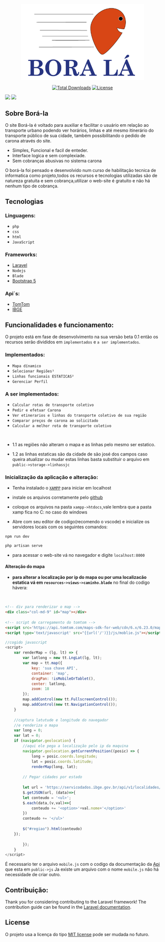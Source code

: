 <p align="center"><a href="/public/images/LOGO.svg" target="_blank"><img src="./public/images/LOGO.png" width="400" alt="Laravel Logo"></a></p>

<p align="center">
<a href="https://github.com/carlospalmeida/Bora-la"><img src="https://img.shields.io/packagist/dt/laravel/framework" alt="Total Downloads"></a>
<a href="https://packagist.org/packages/laravel/framework"><img src="https://img.shields.io/packagist/l/laravel/framework" alt="License"></a>
</p>

[<img src = "https://img.shields.io/badge/GitHub-100000?style=for-the-badge&logo=github&logoColor=white">](https://github.com/carlospalmeida)
[<img src="https://img.shields.io/badge/linkedin-%230077B5.svg?&style=for-the-badge&logo=linkedin&logoColor=white" />](https://www.linkedin.com/in/carlos-eduardo-pereira-almeida-251b03239/)

<!-- [<img src = "https://img.shields.io/badge/instagram-%23E4405F.svg?&style=for-the-badge&logo=instagram&logoColor=white">](https://www.instagram.com/guiadevbrasil/) -->


## Sobre Borá-la

O site Borá-la é voltado para auxiliar e facilitar o usuário em relação ao transporte urbano podendo ver horários, linhas e até mesmo itinerário do transporte público de sua cidade, também possibilitando o pedido de carona através do site.

- Simples, Funcional e facil de enteder.
- Interface logica e sem complexiade.
- Sem cobranças abusivas no sistema carona


O borá-la foi pensado e desenvolvido num curso de habilitação tecnica de informatica como projeto,todos os recursos e tecnologias utilizadas são de natureza gratuita e sem cobrança,utilizar o web-site é gratuito e não há nenhum tipo de cobrança.

## Tecnologias

### Linguagens:

- `php`
- `css`
- `html`
- `JavaScript`

### Frameworks:
- [Laravel](https://laravel.com/)
- `Nodejs`
- `Blade`
- [Bootstrap 5](https://getbootstrap.com/)

### Api´s:
- [TomTom](https://www.tomtom.com/)
- [IBGE]()


## Funcionalidades e funcionamento:

O projeto está em fase de desenvolvimento na sua versão beta 0.1 então os recursos serão divididos em `implementados` e `a ser implementados`.

### Implementados:
- `Mapa dínamico`
- `Selecionar Regiões¹`
- `Linhas funcionais ESTATICAS²`
- `Gerenciar Perfil`

### A ser implementados:
- `Calcular rotas de transporte coletivo`
- `Pedir e efetuar Carona`
- `Ver etinerarios e linhas do transporte coletivo de sua região`
- `Comparar preços de carona ao solicitado`
- `Calcular a melhor rota de transporte coletivo`

<br>

- 1.1 as regiões não alteram o mapa e as linhas
pelo mesmo ser estatico.

- 1.2 as linhas estaticas são da cidade de são josé dos campos caso queira atualizar ou mudar estas linhas basta substituir o arquivo em `public->storage->linhassjc`

 

### Inicialização da aplicação e alteração:



- Tenha instalado o [`XAMPP`](https://www.apachefriends.org/pt_br/download.html) para iniciar em localhost

- instale os arquivos corretamente pelo [github](https://github.com/carlospalmeida/Bora-la)

- coloque os arquivos na pasta `xampp->htdocs`,vale lembra que a pasta xamp fica no C: no caso do windows

- Abre com seu editor de codigo(recomendo o vscode) e inicialize os servidores locais com os seguintes comandos:

~~~~
npm run dev
~~~~

~~~~php
php artisan serve
~~~~

- para acessar o web-site vá no navegador e digite `localhost:8000`

#### **Alteração do mapa**

- **para alterar a localização por ip do mapa ou por uma localizacão estatica vá em `resources->views->caminho.blade`** no final do codigo hávera:
<br>

~~~html
<!-- div para renderizar o map -->
<div class="col-md-9" id="map"></div>

<!-- script de carregamento do tomtom -->
<script src='https://api.tomtom.com/maps-sdk-for-web/cdn/6.x/6.23.0/maps/maps-web.min.js'></script>
<script type='text/javascript' src="{{url('/')}}/js/moblie.js"></script>
~~~


```javaScript
//cogido javascript
<script>
    var renderMap = (lg, lt) => {
        var latlong = new tt.LngLat(lg, lt);
        var map = tt.map({
            key: 'sua chave API',
            container: 'map',
            dragPan: !isMobileOrTablet(),
            center: latlong,
            zoom: 18
        });
        map.addControl(new tt.FullscreenControl());
        map.addControl(new tt.NavigationControl());
    }

    //captura latutude e longitude do navegador
    //e renderiza o mapa
    var long = 0;
    var lat = 0;
    if (navigator.geolocation) {
        //aqui ele pega a localização pelo ip da maquina
        navigator.geolocation.getCurrentPosition((posic) => {
            long = posic.coords.longitude;
            lat = posic.coords.latitude;
            renderMap(long, lat);

        // Pegar cidades por estado

        let url = 'https://servicodados.ibge.gov.br/api/v1/localidades/estados/35/municipios';
        $.getJSON(url, (data)=>{
        let conteudo = '<ul>';
        $.each(data,(v,val)=>{
            conteudo += '<option>'+val.nome+'</option>'
        })
        conteudo += '</ul>'

        $("#regiao").html(conteudo)
    });
            
        });
    }
</script>
```

É necessario ter o arquivo `mobile.js` com o codigo da documentação da [Api](https://www.tomtom.com/) que esta em `public->js` Ja existe um arquivo com o nome `mobile.js` não há necessidade de criar outro.





## Contribuição:

Thank you for considering contributing to the Laravel framework! The contribution guide can be found in the [Laravel documentation](https://laravel.com/docs/contributions).

## License

O projeto usa a licença do tipo [MIT license](https://opensource.org/licenses/MIT) pode ser mudada no futuro.


 
